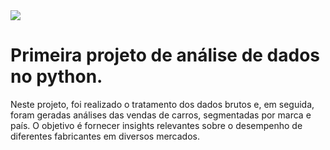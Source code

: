 <img src="https://encrypted-tbn0.gstatic.com/images?q=tbn:ANd9GcSjpdLoaE3aPMl3rWVCWOXoW-qZz0MK4Nxseg&s"/>

# Primeira projeto de análise de dados no python.

Neste projeto, foi realizado o tratamento dos dados brutos e, em seguida, foram geradas análises das vendas de carros, segmentadas por marca e país. O objetivo é fornecer insights relevantes sobre o desempenho de diferentes fabricantes em diversos mercados.

